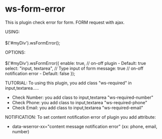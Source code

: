 # ws-form-error
This is plugin check error for form. FORM request with ajax.

USING:
####
$('#myDiv').wsFormError();

OPTIONS:
####
$('#myDiv').wsFormError({
    enable: true, // on-off plugin - Default: true
    select: "input, textarea", // Type input of form
    message: true // on-off notification error - Default: false
});

TUTORIAL:
To using this plugin, you add class "ws-required" in input,textarea.....
- Check Number: you add class to input,textarea "ws-required-number"
- Check Phone: you add class to input,textarea "ws-required-phone"
- Check Email: you add class to input,textarea "ws-required-email"

NOTIFICATION:
To set content notification error of plugin you add attribute:
- data-wserror-xx="content message notification error" (xx: phone, email, number)